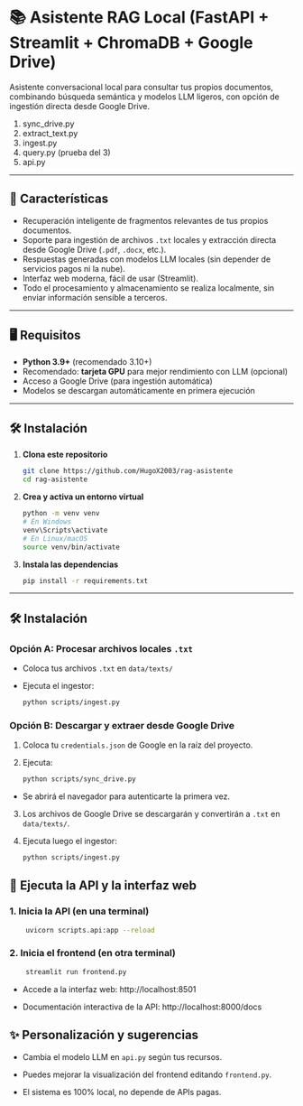 # 📚 Asistente RAG Local (FastAPI + Streamlit + ChromaDB + Google Drive)

Asistente conversacional local para consultar tus propios documentos, combinando búsqueda semántica y modelos LLM ligeros, con opción de ingestión directa desde Google Drive.

1. sync_drive.py
2. extract_text.py
3. ingest.py
4. query.py (prueba del 3)
5. api.py

---

## 🚀 Características

- Recuperación inteligente de fragmentos relevantes de tus propios documentos.
- Soporte para ingestión de archivos `.txt` locales y extracción directa desde Google Drive (`.pdf`, `.docx`, etc.).
- Respuestas generadas con modelos LLM locales (sin depender de servicios pagos ni la nube).
- Interfaz web moderna, fácil de usar (Streamlit).
- Todo el procesamiento y almacenamiento se realiza localmente, sin enviar información sensible a terceros.

---

## 🖥️ Requisitos

- **Python 3.9+** (recomendado 3.10+)
- Recomendado: **tarjeta GPU** para mejor rendimiento con LLM (opcional)
- Acceso a Google Drive (para ingestión automática)
- Modelos se descargan automáticamente en primera ejecución

---

## 🛠️ Instalación

1. **Clona este repositorio**  

   ```bash
   git clone https://github.com/HugoX2003/rag-asistente
   cd rag-asistente
   ```

2. **Crea y activa un entorno virtual**

    ```bash
    python -m venv venv
    # En Windows
    venv\Scripts\activate
    # En Linux/macOS
    source venv/bin/activate
    ```

3. **Instala las dependencias**

    ```bash
    pip install -r requirements.txt
    ```

---

## 🛠️ Instalación

### Opción A: Procesar archivos locales `.txt`

- Coloca tus archivos `.txt` en `data/texts/`
- Ejecuta el ingestor:

    ```bash
    python scripts/ingest.py
    ```

### Opción B: Descargar y extraer desde Google Drive

1. Coloca tu `credentials.json` de Google en la raíz del proyecto.
2. Ejecuta:

    ```bash
    python scripts/sync_drive.py
    ```

- Se abrirá el navegador para autenticarte la primera vez.

3. Los archivos de Google Drive se descargarán y convertirán a `.txt` en `data/texts/`.
4. Ejecuta luego el ingestor:

    ```bash
    python scripts/ingest.py
    ```

## 🚀 Ejecuta la API y la interfaz web

### 1. Inicia la API (en una terminal)

```bash
    uvicorn scripts.api:app --reload
```

### 2. Inicia el frontend (en otra terminal)

```bash
    streamlit run frontend.py
```

- Accede a la interfaz web: http://localhost:8501

- Documentación interactiva de la API: http://localhost:8000/docs

## ✨ Personalización y sugerencias

- Cambia el modelo LLM en `api.py` según tus recursos.

- Puedes mejorar la visualización del frontend editando `frontend.py`.

- El sistema es 100% local, no depende de APIs pagas.
